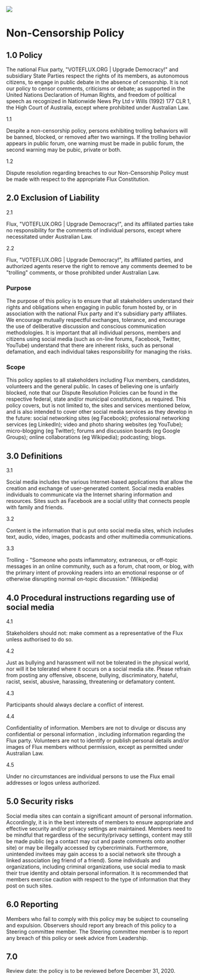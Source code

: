 
<img src="../Flux_Icon_Colour55.png" />

# Non-Censorship Policy 


## 1.0  Policy

The national Flux party, "VOTEFLUX.ORG | Upgrade Democracy!" and subsidiary State Parties respect the rights of its members, as autonomous citizens, to engage in public debate in the absence of censorship.  It is not our policy to censor comments, criticisms or debate; as supported in the United Nations Declaration of Human Rights, and freedom of political speech as recognized in Nationwide News Pty Ltd v Wills (1992) 177 CLR 1, the High Court of Australia, except where prohibited under Australian Law. 

1.1

Despite a non-censorship policy, persons exhibiting trolling behaviors will be banned, blocked, or removed after two warnings.  If the trolling behavior appears in public forum, one warning must be made in public forum, the second warning may be pubic, private or both.  

1.2 

Dispute resolution regarding breaches to our Non-Censorship Policy must be made with respect to the appropriate Flux Constitution.

## 2.0  Exclusion of Liability

2.1

Flux, "VOTEFLUX.ORG | Upgrade Democracy!", and its affiliated parties take no responsibility for the comments of individual persons, except where necessitated under Australian Law.

2.2

Flux, "VOTEFLUX.ORG | Upgrade Democracy!", its affiliated parties, and authorized agents reserve the right to remove any comments deemed to be "trolling" comments, or those prohibited under Australian Law.

### Purpose 
The purpose of this policy is to ensure that all stakeholders understand their rights and obligations when engaging in public forum hosted by, or in association with the national Flux party and it's subsidiary party  affiliates.  We encourage mutually respectful exchanges, tolerance, and encourage the use of deliberative discussion and conscious communication methodologies.  It is important that all individual persons, members and citizens using social media (such as on-line forums, Facebook, Twitter, YouTube) understand that there are inherent risks, such as personal defamation, and each individual takes responsibility for managing the risks. 

### Scope 
This policy applies to all stakeholders including Flux members, candidates, volunteers and the general public. In cases of believing one is unfairly blocked, note that our Dispute Resolution Policies can be found in the respective federal, state and/or municipal constitutions, as required.  This policy covers, but is not limited to, the sites and services mentioned below, and is also intended to cover other social media services as they develop in the future:  social networking sites (eg Facebook); professional networking services (eg Linkedln); video and photo sharing websites (eg YouTube); micro-blogging (eg Twitter); forums and discussion boards (eg Google Groups); online collaborations (eg Wikipedia); podcasting; blogs. 

## 3.0  Definitions 

3.1 

Social media includes the various Internet-based applications that allow the creation and exchange of user-generated content. Social media enables individuals to communicate via the Internet sharing information and resources. Sites such as Facebook are a social utility that connects people with family and friends. 

3.2 

Content is the information that is put onto social media sites, which includes text, audio, video, images, podcasts and other multimedia communications. 

3.3 

Trolling - "Someone who posts inflammatory, extraneous, or off-topic messages in an online community, such as a forum, chat room, or blog, with the primary intent of provoking readers into an emotional response or of otherwise disrupting normal on-topic discussion.” (Wikipedia)

## 4.0  Procedural instructions regarding use of social media 

4.1 

Stakeholders should not: make comment as a representative of the Flux unless authorised to do so. 

4.2 

Just as bullying and harassment will not be tolerated in the physical world, nor will it be tolerated where it occurs on a social media site. Please refrain from posting any offensive, obscene, bullying, discriminatory, hateful, racist, sexist, abusive, harassing, threatening or defamatory content. 

4.3 

Participants should always declare a conflict of interest. 

4.4 

Confidentiality of information.  Members  are not to divulge or discuss any confidential or personal information , including information regarding the Flux party.  Volunteers are not to identify or publish personal details and/or images of Flux members without permission, except as permitted under Australian Law.  

4.5 

Under no circumstances are individual persons to use the Flux email addresses or logos unless authorized.
 
## 5.0  Security risks 

Social media sites can contain a significant amount of personal information. Accordingly, it is in the best interests of members to ensure appropriate and effective security and/or privacy settings are maintained. Members need to be mindful that regardless of the security/privacy settings, content may still be made public (eg  a contact may cut and paste comments onto another site) or may be illegally accessed by cybercriminals. Furthermore, unintended invitees may gain access to a social network site through a linked association (eg friend of a friend). Some individuals and organizations, including criminal organizations, use social media to mask their true identity and obtain personal information. It is recommended that members exercise caution with respect to the type of information that they post on such sites. 

## 6.0  Reporting 

Members who fail to comply with this policy may be subject to counseling and expulsion. Observers should report any breach of this policy to a Steering committee member. The Steering committee member is to report any breach of this policy or seek advice from Leadership. 

## 7.0  

Review date: the policy is to be reviewed before December 31, 2020.
